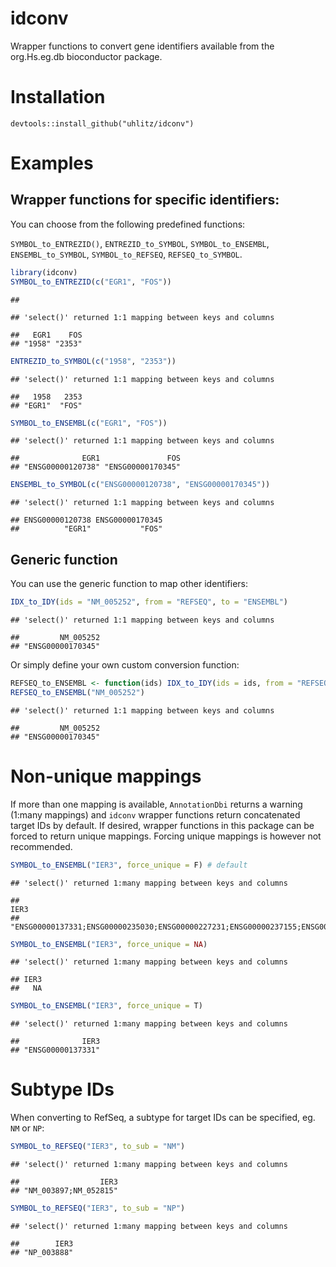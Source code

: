 idconv
================

Wrapper functions to convert gene identifiers available from the org.Hs.eg.db bioconductor package.

Installation
============


    devtools::install_github("uhlitz/idconv")

Examples
========

Wrapper functions for specific identifiers:
-------------------------------------------

You can choose from the following predefined functions:

`SYMBOL_to_ENTREZID()`, `ENTREZID_to_SYMBOL`, `SYMBOL_to_ENSEMBL`, `ENSEMBL_to_SYMBOL`, `SYMBOL_to_REFSEQ`, `REFSEQ_to_SYMBOL`.

``` r
library(idconv)
SYMBOL_to_ENTREZID(c("EGR1", "FOS"))
```

    ## 

    ## 'select()' returned 1:1 mapping between keys and columns

    ##   EGR1    FOS 
    ## "1958" "2353"

``` r
ENTREZID_to_SYMBOL(c("1958", "2353"))
```

    ## 'select()' returned 1:1 mapping between keys and columns

    ##   1958   2353 
    ## "EGR1"  "FOS"

``` r
SYMBOL_to_ENSEMBL(c("EGR1", "FOS"))
```

    ## 'select()' returned 1:1 mapping between keys and columns

    ##              EGR1               FOS 
    ## "ENSG00000120738" "ENSG00000170345"

``` r
ENSEMBL_to_SYMBOL(c("ENSG00000120738", "ENSG00000170345"))
```

    ## 'select()' returned 1:1 mapping between keys and columns

    ## ENSG00000120738 ENSG00000170345 
    ##          "EGR1"           "FOS"

Generic function
----------------

You can use the generic function to map other identifiers:

``` r
IDX_to_IDY(ids = "NM_005252", from = "REFSEQ", to = "ENSEMBL")
```

    ## 'select()' returned 1:1 mapping between keys and columns

    ##         NM_005252 
    ## "ENSG00000170345"

Or simply define your own custom conversion function:

``` r
REFSEQ_to_ENSEMBL <- function(ids) IDX_to_IDY(ids = ids, from = "REFSEQ", to = "ENSEMBL")
REFSEQ_to_ENSEMBL("NM_005252")
```

    ## 'select()' returned 1:1 mapping between keys and columns

    ##         NM_005252 
    ## "ENSG00000170345"

Non-unique mappings
===================

If more than one mapping is available, `AnnotationDbi` returns a warning (1:many mappings) and `idconv` wrapper functions return concatenated target IDs by default. If desired, wrapper functions in this package can be forced to return unique mappings. Forcing unique mappings is however not recommended.

``` r
SYMBOL_to_ENSEMBL("IER3", force_unique = F) # default
```

    ## 'select()' returned 1:many mapping between keys and columns

    ##                                                                                              IER3 
    ## "ENSG00000137331;ENSG00000235030;ENSG00000227231;ENSG00000237155;ENSG00000206478;ENSG00000230128"

``` r
SYMBOL_to_ENSEMBL("IER3", force_unique = NA)
```

    ## 'select()' returned 1:many mapping between keys and columns

    ## IER3 
    ##   NA

``` r
SYMBOL_to_ENSEMBL("IER3", force_unique = T)
```

    ## 'select()' returned 1:many mapping between keys and columns

    ##              IER3 
    ## "ENSG00000137331"

Subtype IDs
===========

When converting to RefSeq, a subtype for target IDs can be specified, eg. `NM` or `NP`:

``` r
SYMBOL_to_REFSEQ("IER3", to_sub = "NM")
```

    ## 'select()' returned 1:many mapping between keys and columns

    ##                  IER3 
    ## "NM_003897;NM_052815"

``` r
SYMBOL_to_REFSEQ("IER3", to_sub = "NP")
```

    ## 'select()' returned 1:many mapping between keys and columns

    ##        IER3 
    ## "NP_003888"
